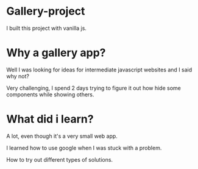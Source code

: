 # Gallery-project
 
 I built this project with vanilla js.
 
 # Why a gallery app?
 
 Well I was looking for ideas for intermediate javascript websites and I said why not?
 
 Very challenging, I spend 2 days trying to figure it out how hide some components while showing others.
 
 # What did i learn?
 
 A lot, even though it's a very small web app.
 
 I learned how to use google when I was stuck with a problem.
 
 How to try out different types of solutions.
 
